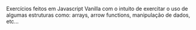 Exercícios feitos em Javascript Vanilla com o intuito 
de exercitar o uso de algumas estruturas como: 
arrays, arrow functions, manipulação de dados, etc...
